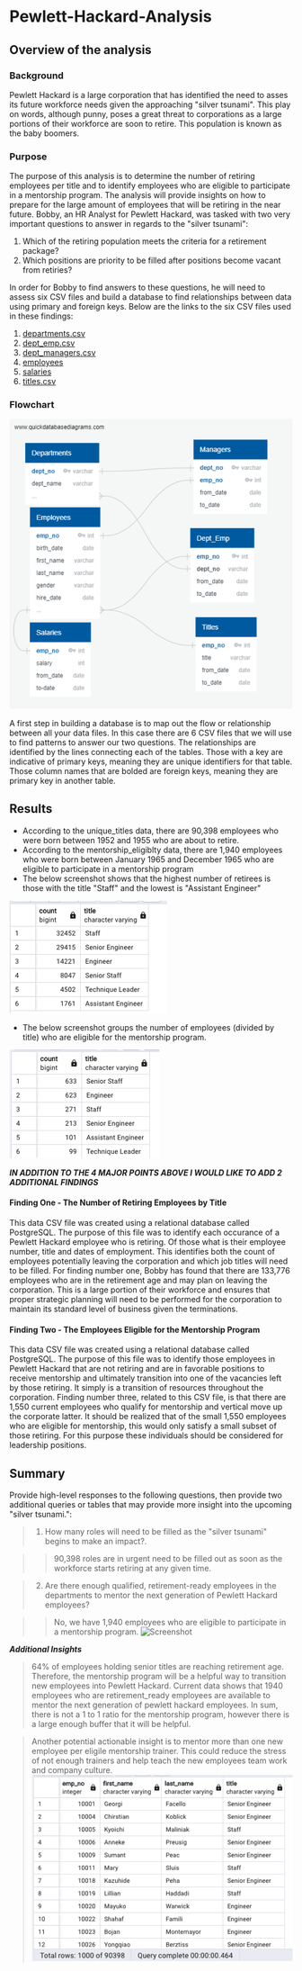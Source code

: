 # Pewlett-Hackard-Analysis #

## Overview of the analysis ##

### Background ###
  Pewlett Hackard is a large corporation that has identified the need to asses its future workforce needs given the approaching "silver tsunami". This play on words, although punny, poses a great threat to corporations as a large portions of their workforce are soon to retire. This population is known as the baby boomers.

### Purpose ###
  The purpose of this analysis is to determine the number of retiring employees per title and to identify employees who are eligible to participate in a mentorship program. The analysis will provide insights on how to prepare for the large amount of employees that will be retiring in the near future.
  Bobby, an HR Analyst for Pewlett Hackard, was tasked with two very important questions to answer in regards to the "silver tsunami":
  1. Which of the retiring population meets the criteria for a retirement package?
  2. Which positions are priority to be filled after positions become vacant from retiries?
  
  In order for Bobby to find answers to these questions, he will need to assess six CSV files and build a database to find relationships between data using primary and foreign keys. Below are the links to the six CSV files used in these findings:
  1. [departments.csv](https://github.com/salvamike/Pewlett-Hackard-Analysis/blob/main/Data/departments.csv)
  2. [dept_emp.csv](https://github.com/salvamike/Pewlett-Hackard-Analysis/blob/main/Data/dept_emp.csv)
  3. [dept_managers.csv](https://github.com/salvamike/Pewlett-Hackard-Analysis/blob/main/Data/dept_manager.csv)
  4. [employees](https://github.com/salvamike/Pewlett-Hackard-Analysis/blob/main/Data/employees.csv)
  5. [salaries](https://github.com/salvamike/Pewlett-Hackard-Analysis/blob/main/Data/salaries.csv)
  6. [titles.csv](https://github.com/salvamike/Pewlett-Hackard-Analysis/blob/main/Data/titles.csv)
  
### Flowchart ###
![EmployeeDB](https://github.com/salvamike/Pewlett-Hackard-Analysis/blob/main/EmployeeDB.png)
  
  A first step in building a database is to map out the flow or relationship between all your data files. In this case there are 6 CSV files that we will use to find patterns to answer our two questions. The relationships are identified by the lines connecting each of the tables. Those with a key are indicative of primary keys, meaning they are unique identifiers for that table. Those column names that are bolded are foreign keys, meaning they are primary key in another table.

## Results ##

* According to the unique_titles data, there are 90,398 employees who were born between 1952 and 1955 who are about to retire.
* According to the mentorship_eligiblty data, there are 1,940 employees who were born between January 1965 and December 1965 who are eligible to participate in a mentorship program
* The below screenshot shows that the highest number of retirees is those with the title "Staff" and the lowest is "Assistant Engineer"

![1](https://github.com/salvamike/Pewlett-Hackard-Analysis/blob/main/1.png)

* The below screenshot groups the number of employees (divided by title) who are eligible for the mentorship program.

![2](https://github.com/salvamike/Pewlett-Hackard-Analysis/blob/main/2.png)

***IN ADDITION TO THE 4 MAJOR POINTS ABOVE I WOULD LIKE TO ADD 2 ADDITIONAL FINDINGS***

#### Finding One - The Number of Retiring Employees by Title ####

This data CSV file was created using a relational database called PostgreSQL. The purpose of this file was to identify each occurance of a Pewlett Hackard employee who is retiring. Of those what is their employee number, title and dates of employment. This identifies both the count of employees potentially leaving the corporation and which job titles will need to be filled. For finding number one, Bobby has found that there are 133,776 employees who are in the retirement age and may plan on leaving the corporation. This is a large portion of their workforce and ensures that proper strategic planning will need to be performed for the corporation to maintain its standard level of business given the terminations.

#### Finding Two - The Employees Eligible for the Mentorship Program ####

This data CSV file was created using a relational database called PostgreSQL. The purpose of this file was to identify those employees in Pewlett Hackard that are not retiring and are in favorable positions to receive mentorship and ultimately transition into one of the vacancies left by those retiring. It simply is a transition of resources throughout the corporation. Finding number three, related to this CSV file, is that there are 1,550 current employees who qualify for mentorship and vertical move up the corporate latter. It should be realized that of the small 1,550 employees who are eligible for mentorship, this would only satisfy a small subset of those retiring. For this purpose these individuals should be considered for leadership positions.

## Summary ##

Provide high-level responses to the following questions, then provide two additional queries or tables that may provide more insight into the upcoming "silver tsunami.":

> 1. How many roles will need to be filled as the "silver tsunami" begins to make an impact?.

>> 90,398 roles are in urgent need to be filled out as soon as the workforce starts retiring at any given time.

> 2. Are there enough qualified, retirement-ready employees in the departments to mentor the next generation of Pewlett Hackard employees?

>> No, we have 1,940 employees who are eligible to participate in a mentorship program.
![Screenshot](images/Question2image.jpg)

***Additional Insights***

> 64% of employees holding senior titles are reaching retirement age. Therefore, the mentorship program will be a helpful way to transition new employees into Pewlett Hackard. Current data shows that 1940 employees who are retirement_ready employees are available to mentor the next generation of pewlett hackard employees. In sum, there is not a 1 to 1 ratio for the mentorship program, however there is a large enough buffer that it will be helpful.

> Another potential actionable insight is to mentor more than one new employee per eligile mentorship trainer. This could reduce the stress of not enough trainers and help teach the new employees team work and company culture.
![3](https://github.com/salvamike/Pewlett-Hackard-Analysis/blob/main/3.png)
